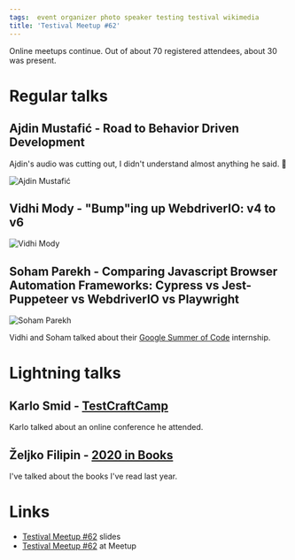 ```yaml
---
tags:  event organizer photo speaker testing testival wikimedia
title: 'Testival Meetup #62'
---
```

Online meetups continue. Out of about 70 registered attendees, about 30 was present.

# Regular talks

## Ajdin Mustafić - Road to Behavior Driven Development

Ajdin's audio was cutting out, I didn't understand almost anything he said. 🙁

![Ajdin Mustafić](/assets/testival-62/ajdin-mustafic.png "Ajdin Mustafić")

## Vidhi Mody - "Bump"ing up WebdriverIO: v4 to v6

![Vidhi Mody](/assets/testival-62/vidhi-mody.png "Vidhi Mody")

## Soham Parekh - Comparing Javascript Browser Automation Frameworks: Cypress vs Jest-Puppeteer vs WebdriverIO vs Playwright

![Soham Parekh](/assets/testival-62/soham-parekh.png "Soham Parekh")

Vidhi and Soham talked about their [Google Summer of Code](/gsoc-june-august-2020) internship.

# Lightning talks

## Karlo Smid - [TestCraftCamp](https://testcraftcamp.nl/)

Karlo talked about an online conference he attended.

## Željko Filipin - [2020 in Books](https://filipin.eu/2020-in-books)

I've talked about the books I've read last year.

# Links

- [Testival Meetup #62](https://github.com/zeljkofilipin/testival/tree/master/files/62) slides
- [Testival Meetup #62](https://www.meetup.com/testival/events/276685626/) at Meetup
